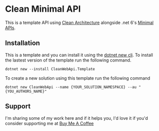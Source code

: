 # Clean Minimal API

This is a template API using [Clean Architecture](https://blog.cleancoder.com/uncle-bob/2012/08/13/the-clean-architecture.html) alongside .net 6's [Minimal APIs](https://docs.microsoft.com/en-us/aspnet/core/fundamentals/minimal-apis?view=aspnetcore-6.0).

## Installation
This is a template and you can install it using the [dotnet new cli](https://docs.microsoft.com/en-us/dotnet/core/tools/dotnet-new).  To install the lastest version of the template run the following command.
```
dotnet new --install CleanWebApi.Template
```
To create a new solution using this template run the following command
```
dotnet new CleanWebApi --name {YOUR_SOLUTION_NAMESPACE} --au "{YOU_AUTHORS_NAME}"
```

## Support
I'm sharing some of my work here and if it helps you, I'd love it if you'd consider supporting me at [Buy Me A Coffee](https://www.buymeacoffee.com/stphnwlsh)
